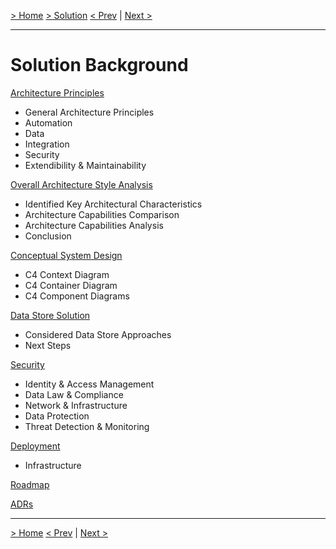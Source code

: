[> Home](README.md)  [> Solution](README.md)
[< Prev]()  |  [Next >]()

---

# Solution Background

[Architecture Principles](2.1.ArchitecturePrinciples.md)

* General Architecture Principles
* Automation
* Data
* Integration
* Security
* Extendibility & Maintainability

[Overall Architecture Style Analysis](2.2.ArchitectureAnalysis.md)

- Identified Key Architectural Characteristics
- Architecture Capabilities Comparison
- Architecture Capabilities Analysis
- Conclusion

[Conceptual System Design](2.3.Conceptual.md)

- C4 Context Diagram
- C4 Container Diagram
- C4 Component Diagrams

[Data Store Solution](2.4.DataStore.md)

- Considered Data Store Approaches
- Next Steps

[Security](2.5.Security.md)

- Identity & Access Management
- Data Law & Compliance
- Network & Infrastructure
- Data Protection
- Threat Detection & Monitoring

[Deployment](2.6.Deployment.md)

* Infrastructure

[Roadmap](2.7.Roadmap.md)

[ADRs](../5.ADRs/README.md)

---

[> Home](../README.md)
[< Prev](../1.Problem/1.7.RAID.md)  |  [Next >](2.1.ArchitecturePrinciples.md)